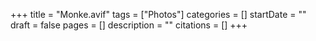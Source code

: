 +++
title = "Monke.avif"
tags = ["Photos"]
categories = []
startDate = ""
draft = false
pages = []
description = ""
citations = []
+++
